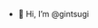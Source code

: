 - 👋 Hi, I’m @gintsugi

<!---
gintsugi/gintsugi is a ✨ special ✨ repository because its `README.md` (this file) appears on your GitHub profile.
You can click the Preview link to take a look at your changes.
--->
